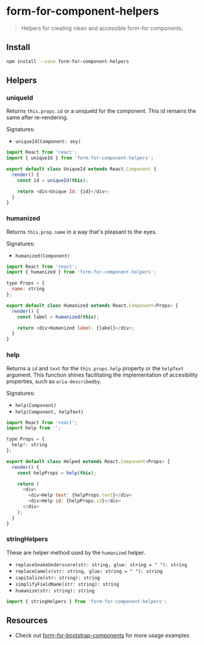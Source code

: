 # form-for-component-helpers

> Helpers for creating clean and accessible form-for components.

## Install

```sh
npm install --save form-for-component-helpers
```

## Helpers

### uniqueId

Returns `this.props.id` or a uniqueId for the component. This id remains the same after re-rendering.

Signatures:

* `uniqueId(Component: any)`

```javascript
import React from 'react';
import { uniqueId } from 'form-for-component-helpers';

export default class UniqueId extends React.Component {
  render() {
    const id = uniqueId(this);

    return <div>Unique Id: {id}</div>;
  }
}
```

### humanized

Returns `this.prop.name` in a way that's pleasant to the eyes.

Signatures:

* `humanized(Component)`

```javascript
import React from 'react';
import { humanized } from 'form-for-component-helpers';

type Props = {
  name: string
};

export default class Humanized extends React.Component<Props> {
  render() {
    const label = humanized(this);

    return <div>Humanized label: {label}</div>;
  }
}
```

### help

Returns a `id` and `text` for the `this.props.help` property or the `helpText` argument. This function shines facilitating the implementation of accesibility properties, such as `aria-describedby`.

Signatures:

* `help(Component)`
* `help(Component, helpText)`

```javascript
import React from 'react';
import help from '';

type Props = {
  help?: string
};

export default class Helped extends React.Component<Props> {
  render() {
    const helpProps = help(this);

    return (
      <div>
        <div>Help text: {helpProps.text}</div>
        <div>Help id: {helpProps.id}</div>
      </div>
    );
  }
}
```

### stringHelpers

These are helper method used by the `humanized` helper.

* `replaceSnakeUnderscore(str: string, glue: string = " "): string`
* `replaceCamels(str: string, glue: string = " "): string`
* `capitalize(str: string): string`
* `simplifyFieldName(str: string): string`
* `humanize(str: string): string`

```javascript
import { stringHelpers } from 'form-for-component-helpers';
```

## Resources

* Check out [form-for-bootstrap-components](https://github.com/form-for/packages/form-for-bootstrap-components) for more usage examples
